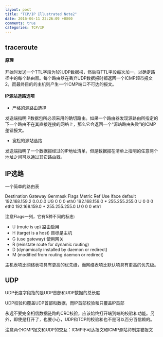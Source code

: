```yaml
---
layout: post
title: "TCP/IP Illustrated Note2"
date: 2016-06-11 22:26:09 +0800
comments: true
categories: TCP/IP
---
```


## traceroute

#### 原理

开始时发送一个TTL字段为1的UDP数据报，然后将TTL字段每次加一，以确定路径中的每个路由器。每个路由器在丢弃UDP数据报时都返回一个ICMP超市报文2，而最终目的的主机则产生一个ICMP端口不可达的报文。

#### IP源站选路选项

* 严格的源路由选择

发送端指明IP数据包所必须采用的确切路由。如果一个路由器发现源路由所指定的下一个路由不在其直接连接的网络上，那么它会返回一个“源站路由失败”的ICMP差错报文。

* 宽松的源站选路

发送端指明了一个数据报经过的IP地址清单，但是数据报在清单上指明的任意两个地址之间可以通过其它路由器。

## IP选路

一个简单的路由表

Destination     Gateway         Genmask         Flags Metric Ref    Use Iface
default         192.168.159.2   0.0.0.0         UG    0      0        0 eth0
192.168.159.0   *               255.255.255.0   U     0      0        0 eth0
192.168.159.0   *               255.255.255.0   U     0      0        0 eth1

注意Flags一列，它有5种不同的标志:

* U (route is up) 路由启用
* H (target is a host) 目标是主机
* G (use gateway) 使用网关
* R (reinstate route for dynamic routing)
* D (dynamically installed by daemon or redirect)
* M (modified from routing daemon or redirect)

主机表项比网络表项具有更高的优先级，而网络表项比默认项具有更高的优先级。

## UDP

UDP长度字段指的是UDP首部和UDP数据的总长度

UDP校验和覆盖UDP首部和数据，而IP首部校验和只覆盖IP首部

永远不要完全相信数据链路的CRC校验，应该始终打开端到端的校验和功能。另外，即使是打开了，也要小心，UDP和TCP的校验和也不是可以百分百信赖的。

注意两个ICMP报文和UDP的交互：ICMP不可达报文和ICMP源站抑制差错报文


